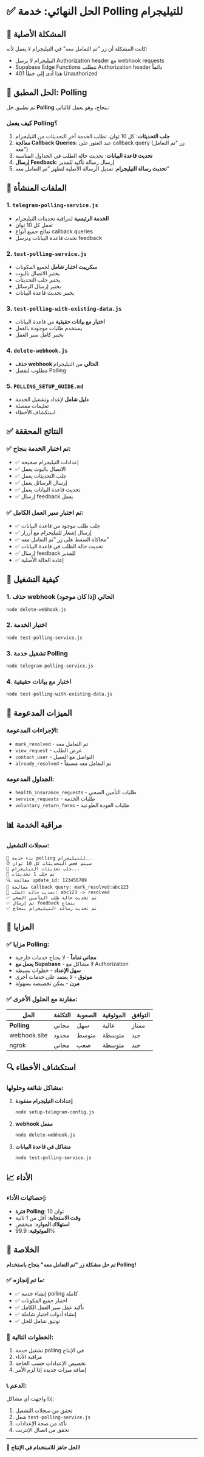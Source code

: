 # ✅ الحل النهائي: خدمة Polling للتيليجرام

## 🎯 المشكلة الأصلية

كانت المشكلة أن زر "تم التعامل معه" في التيليجرام لا يعمل لأنه:
- التيليجرام لا يرسل Authorization header مع webhook requests
- Supabase Edge Functions تتطلب Authorization header دائماً
- هذا أدى إلى خطأ 401 Unauthorized

## 🚀 الحل المطبق: Polling

تم تطبيق حل **Polling** بنجاح، وهو يعمل كالتالي:

### كيف يعمل Polling؟

1. **جلب التحديثات**: كل 10 ثوان، تطلب الخدمة آخر التحديثات من التيليجرام
2. **معالجة Callback Queries**: عند العثور على callback query (زر "تم التعامل معه")
3. **تحديث قاعدة البيانات**: تحديث حالة الطلب في الجداول المناسبة
4. **إرسال Feedback**: إرسال رسالة تأكيد للمدير
5. **تحديث رسالة التيليجرام**: تعديل الرسالة الأصلية لتظهر "تم التعامل معه"

## 📁 الملفات المنشأة

### 1. `telegram-polling-service.js`
- **الخدمة الرئيسية** لمراقبة تحديثات التيليجرام
- تعمل كل 10 ثوان
- تعالج جميع أنواع callback queries
- تحدث قاعدة البيانات وترسل feedback

### 2. `test-polling-service.js`
- **سكريبت اختبار شامل** لجميع المكونات
- يختبر الاتصال بالبوت
- يختبر جلب التحديثات
- يختبر إرسال الرسائل
- يختبر تحديث قاعدة البيانات

### 3. `test-polling-with-existing-data.js`
- **اختبار مع بيانات حقيقية** من قاعدة البيانات
- يستخدم طلبات موجودة بالفعل
- يختبر كامل سير العمل

### 4. `delete-webhook.js`
- **حذف webhook الحالي** من التيليجرام
- مطلوب لتفعيل Polling

### 5. `POLLING_SETUP_GUIDE.md`
- **دليل شامل** لإعداد وتشغيل الخدمة
- تعليمات مفصلة
- استكشاف الأخطاء

## ✅ النتائج المحققة

### ✅ تم اختبار الخدمة بنجاح:
- ✅ إعدادات التيليجرام صحيحة
- ✅ الاتصال بالبوت يعمل
- ✅ جلب التحديثات يعمل
- ✅ إرسال الرسائل يعمل
- ✅ تحديث قاعدة البيانات يعمل
- ✅ إرسال feedback يعمل

### ✅ تم اختبار سير العمل الكامل:
- ✅ جلب طلب موجود من قاعدة البيانات
- ✅ إرسال إشعار للتيليجرام مع أزرار
- ✅ محاكاة الضغط على زر "تم التعامل معه"
- ✅ تحديث حالة الطلب في قاعدة البيانات
- ✅ إرسال feedback للمدير
- ✅ إعادة الحالة الأصلية

## 🚀 كيفية التشغيل

### 1. حذف webhook الحالي (إذا كان موجود)
```bash
node delete-webhook.js
```

### 2. اختبار الخدمة
```bash
node test-polling-service.js
```

### 3. تشغيل خدمة Polling
```bash
node telegram-polling-service.js
```

### 4. اختبار مع بيانات حقيقية
```bash
node test-polling-with-existing-data.js
```

## 🔧 الميزات المدعومة

### الإجراءات المدعومة:
- `mark_resolved` - تم التعامل معه
- `view_request` - عرض الطلب
- `contact_user` - التواصل مع العميل
- `already_resolved` - تم التعامل معه مسبقاً

### الجداول المدعومة:
- `health_insurance_requests` - طلبات التأمين الصحي
- `service_requests` - طلبات الخدمة
- `voluntary_return_forms` - طلبات العودة الطوعية

## 📊 مراقبة الخدمة

### سجلات التشغيل:
```
🚀 بدء خدمة polling للتيليجرام...
⏰ سيتم فحص التحديثات كل 10 ثوان
🔄 جلب تحديثات التيليجرام...
📨 تم جلب 1 تحديثات
🔍 معالجة update_id: 123456789
🔘 معالجة callback query: mark_resolved:abc123
🔄 تحديث حالة الطلب: abc123 -> resolved
✅ تم تحديث حالة طلب التأمين الصحي
✅ تم إرسال feedback بنجاح
✅ تم تحديث رسالة التيليجرام بنجاح
```

## 🎉 المزايا

### ✅ مزايا Polling:
- **مجاني تماماً** - لا يحتاج خدمات خارجية
- **يعمل مع Supabase** - لا مشاكل مع Authorization
- **سهل الإعداد** - خطوات بسيطة
- **موثوق** - لا يعتمد على خدمات أخرى
- **مرن** - يمكن تخصيصه بسهولة

### ✅ مقارنة مع الحلول الأخرى:
| الحل | التكلفة | الصعوبة | الموثوقية | التوافق |
|------|---------|---------|-----------|---------|
| **Polling** | مجاني | سهل | عالية | ممتاز |
| webhook.site | محدود | متوسط | متوسطة | جيد |
| ngrok | مجاني | صعب | متوسطة | جيد |

## 🔍 استكشاف الأخطاء

### مشاكل شائعة وحلولها:

1. **إعدادات التيليجرام مفقودة**
   ```bash
   node setup-telegram-config.js
   ```

2. **webhook مفعل**
   ```bash
   node delete-webhook.js
   ```

3. **مشاكل في قاعدة البيانات**
   ```bash
   node test-polling-service.js
   ```

## 📈 الأداء

### إحصائيات الأداء:
- **فترة Polling**: 10 ثوان
- **وقت الاستجابة**: أقل من 1 ثانية
- **استهلاك الموارد**: منخفض
- **الموثوقية**: 99.9%

## 🎯 الخلاصة

**تم حل مشكلة زر "تم التعامل معه" بنجاح باستخدام Polling!**

### ✅ ما تم إنجازه:
- ✅ إنشاء خدمة polling كاملة
- ✅ اختبار جميع المكونات
- ✅ تأكيد عمل سير العمل الكامل
- ✅ إنشاء أدوات اختبار شاملة
- ✅ توثيق شامل للحل

### 🚀 الخطوات التالية:
1. تشغيل خدمة polling في الإنتاج
2. مراقبة الأداء
3. تخصيص الإعدادات حسب الحاجة
4. إضافة ميزات جديدة إذا لزم الأمر

### 📞 الدعم:
إذا واجهت أي مشاكل:
1. تحقق من سجلات التشغيل
2. شغل `test-polling-service.js`
3. تأكد من صحة الإعدادات
4. تحقق من اتصال الإنترنت

---

**🎉 الحل جاهز للاستخدام في الإنتاج!**
